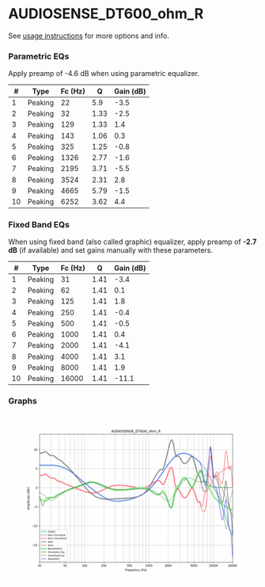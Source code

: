 # AUDIOSENSE_DT600_ohm_R
See [usage instructions](https://github.com/jaakkopasanen/AutoEq#usage) for more options and info.

### Parametric EQs
Apply preamp of -4.6 dB when using parametric equalizer.

|   # | Type    |   Fc (Hz) |    Q |   Gain (dB) |
|-----|---------|-----------|------|-------------|
|   1 | Peaking |        22 | 5.9  |        -3.5 |
|   2 | Peaking |        32 | 1.33 |        -2.5 |
|   3 | Peaking |       129 | 1.33 |         1.4 |
|   4 | Peaking |       143 | 1.06 |         0.3 |
|   5 | Peaking |       325 | 1.25 |        -0.8 |
|   6 | Peaking |      1326 | 2.77 |        -1.6 |
|   7 | Peaking |      2195 | 3.71 |        -5.5 |
|   8 | Peaking |      3524 | 2.31 |         2.8 |
|   9 | Peaking |      4665 | 5.79 |        -1.5 |
|  10 | Peaking |      6252 | 3.62 |         4.4 |

### Fixed Band EQs
When using fixed band (also called graphic) equalizer, apply preamp of **-2.7 dB** (if available) and set gains manually with these parameters.

|   # | Type    |   Fc (Hz) |    Q |   Gain (dB) |
|-----|---------|-----------|------|-------------|
|   1 | Peaking |        31 | 1.41 |        -3.4 |
|   2 | Peaking |        62 | 1.41 |         0.1 |
|   3 | Peaking |       125 | 1.41 |         1.8 |
|   4 | Peaking |       250 | 1.41 |        -0.4 |
|   5 | Peaking |       500 | 1.41 |        -0.5 |
|   6 | Peaking |      1000 | 1.41 |         0.4 |
|   7 | Peaking |      2000 | 1.41 |        -4.1 |
|   8 | Peaking |      4000 | 1.41 |         3.1 |
|   9 | Peaking |      8000 | 1.41 |         1.9 |
|  10 | Peaking |     16000 | 1.41 |       -11.1 |

### Graphs
![](./AUDIOSENSE_DT600_ohm_R.png)
